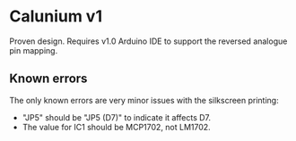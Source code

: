 # Calunium v1

Proven design. Requires v1.0 Arduino IDE to support the reversed
analogue pin mapping. 


## Known errors

The only known errors are very minor issues with the silkscreen printing:
* "JP5" should be "JP5 (D7)" to indicate it affects D7.
* The value for IC1 should be MCP1702, not LM1702.
